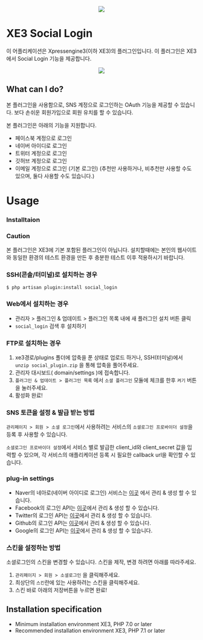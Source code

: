 <p align="center"> 
  <img src="https://raw.githubusercontent.com/xpressengine/plugin-social_login/master/icon.png">
 </p>

# XE3 Social Login
이 어플리케이션은 Xpressengine3(이하 XE3)의 플러그인입니다.
이 플러그인은 XE3에서 Social Login 기능을 제공합니다.

<p align="center"> 
  <img src="https://raw.githubusercontent.com/xpressengine/plugin-social_login/develop/social_preview.PNG">
 </p>
 

## What can I do?

본 플러그인을 사용함으로, SNS 계정으로 로그인하는 OAuth 기능을 제공할 수 있습니다.
보다 손쉬운 회원가입으로 회원 유치를 할 수 있습니다.

본 플러그인은 아래의 기능을 지원합니다.

* 페이스북 계정으로 로그인
* 네이버 아이디로 로그인
* 트위터 계정으로 로그인
* 깃허브 계정으로 로그인
* 이메일 계정으로 로그인 (기본 로그인)
   (추천만 사용하거나, 비추천만 사용할 수도 있으며, 둘다 사용할 수도 있습니다.)


# Usage


### Installtaion

### Caution
본 플러그인은 XE3에 기본 포함된 플러그인이 아닙니다.
설치할때에는 본인의 웹사이트와 동일한 환경의 테스트 환경을 만든 후 충분한 테스트 이후 적용하시기 바랍니다.

### SSH(콘솔/터미널)로 설치하는 경우 
```
$ php artisan plugin:install social_login
```

### Web에서 설치하는 경우

-   관리자 > 플러그인 & 업데이트 > 플러그인 목록 내에 새 플러그인 설치 버튼 클릭
-   `social_login`  검색 후 설치하기

### FTP로 설치하는 경우
1. xe3경로/plugins 폴더에 압축을 푼 상태로 업로드 하거나,
   SSH(터미널)에서 ``unzip social_plugin.zip`` 을 통해 압축을 풀어주세요.
2. 관리자 대시보드( domain/settings )에 접속합니다.
3. ``플러그인 & 업데이트 > 플러그인 목록`` 에서 ``소셜 플러그인`` 모듈에 체크를 한후 ``켜기`` 버튼을 눌러주세요.
4. 활성화 완료!


### SNS 토큰을 설정 & 발급 받는 방법

``관리페이지 > 회원 > 소셜 로그인``에서 사용하려는 서비스의 ``소셜로그인 프로바이더 설정``을 등록 후 사용할 수 있습니다.

``소셜로그인 프로바이더 설정``에서 서비스 별로 발급한 client_id와 client_secret 값을 입력할 수 있으며, 각 서비스의 애플리케이션 등록 시 필요한 callback url을 확인할 수 있습니다.

### plug-in settings
* Naver의 네아로(네이버 아이디로 로그인) 서비스는 [이곳](https://developers.naver.com/apps/#/list) 에서 관리 & 생성 할 수 있습니다.
* Facebook의 로그인 API는 [이곳](https://developers.facebook.com/apps/)에서 관리 & 생성 할 수 있습니다.
* Twitter의 로그인 API는 [이곳](https://developer.twitter.com/en/apps)에서 관리 & 생성 할 수 있습니다.
* Github의 로그인 API는 [이곳](https://github.com/settings/developers)에서 관리 & 생성 할 수 있습니다.
* Google의 로그인 API는 [이곳](https://console.developers.google.com/)에서 관리 & 생성 할 수 있습니다.

### 스킨을 설정하는 방법
소셜로그인의 스킨을 변경할 수 있습니다.
스킨을 제작, 변경 하려면 아래를 따라주세요.

1. ``관리페이지 > 회원 > 소셜로그인`` 을 클릭해주세요.
2. 최상단의 ``스킨``란에 있는 사용하려는 스킨을 클릭해주세요.
3. 스킨 바로 아래의 저장버튼을 누르면 완료!

## Installation specification
* Minimum installation environment
   XE3, PHP 7.0 or later
* Recommended installation environment
   XE3, PHP 7.1 or later



